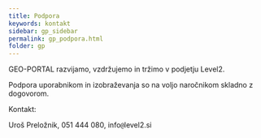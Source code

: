 ```yaml
---
title: Podpora
keywords: kontakt
sidebar: gp_sidebar
permalink: gp_podpora.html
folder: gp
---
```


GEO-PORTAL razvijamo, vzdržujemo in tržimo v podjetju Level2.

Podpora uporabnikom in izobraževanja so na voljo naročnikom skladno z dogovorom.

Kontakt: 

Uroš Preložnik, 051 444 080, info<code>@</code>level2.si